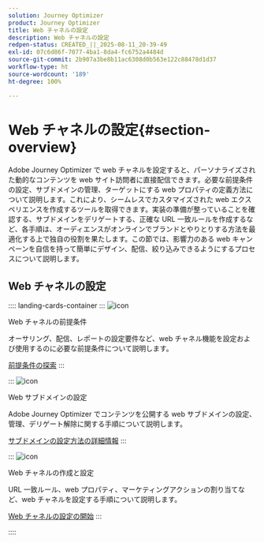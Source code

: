 ```yaml
---
solution: Journey Optimizer
product: Journey Optimizer
title: Web チャネルの設定
description: Web チャネルの設定
redpen-status: CREATED_||_2025-08-11_20-39-49
exl-id: 07c6d86f-7077-4ba1-8da4-fc6752a4484d
source-git-commit: 2b907a3be8b11ac6308d0b563e122c88478d1d37
workflow-type: ht
source-wordcount: '189'
ht-degree: 100%

---
```


# Web チャネルの設定{#section-overview}

Adobe Journey Optimizer で web チャネルを設定すると、パーソナライズされた動的なコンテンツを web サイト訪問者に直接配信できます。必要な前提条件の設定、サブドメインの管理、ターゲットにする web プロパティの定義方法について説明します。これにより、シームレスでカスタマイズされた web エクスペリエンスを作成するツールを取得できます。実装の準備が整っていることを確認する、サブドメインをデリゲートする、正確な URL 一致ルールを作成するなど、各手順は、オーディエンスがオンラインでブランドとやりとりする方法を最適化する上で独自の役割を果たします。この節では、影響力のある web キャンペーンを自信を持って簡単にデザイン、配信、絞り込みできるようにするプロセスについて説明します。

## Web チャネルの設定

:::: landing-cards-container
:::
![icon](https://cdn.experienceleague.adobe.com/icons/book.svg)

Web チャネルの前提条件

オーサリング、配信、レポートの設定要件など、web チャネル機能を設定および使用するのに必要な前提条件について説明します。

[前提条件の探索](../using/web/web-prerequisites.md)
:::

:::
![icon](https://cdn.experienceleague.adobe.com/icons/gear.svg)

Web サブドメインの設定

Adobe Journey Optimizer でコンテンツを公開する web サブドメインの設定、管理、デリゲート解除に関する手順について説明します。

[サブドメインの設定方法の詳細情報](../using/web/web-delegated-subdomains.md)
:::

:::
![icon](https://cdn.experienceleague.adobe.com/icons/circle-play.svg)

Web チャネルの作成と設定

URL 一致ルール、web プロパティ、マーケティングアクションの割り当てなど、web チャネルを設定する手順について説明します。

[Web チャネルの設定の開始](../using/web/web-configuration.md)
:::

::::
